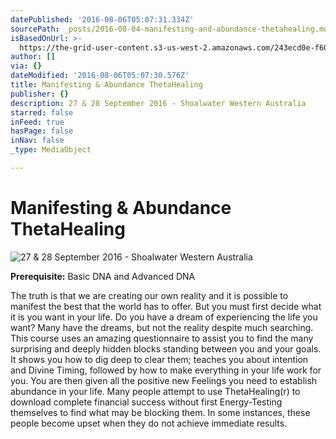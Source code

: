 ```yaml
---
datePublished: '2016-08-06T05:07:31.334Z'
sourcePath: _posts/2016-08-04-manifesting-and-abundance-thetahealing.md
isBasedOnUrl: >-
  https://the-grid-user-content.s3-us-west-2.amazonaws.com/243ecd0e-f60d-480d-a860-4cc8d1c544bb.jpg
author: []
via: {}
dateModified: '2016-08-06T05:07:30.576Z'
title: Manifesting & Abundance ThetaHealing
publisher: {}
description: 27 & 28 September 2016 - Shoalwater Western Australia
starred: false
inFeed: true
hasPage: false
inNav: false
_type: MediaObject

---
```

# Manifesting & Abundance ThetaHealing
![27 & 28 September 2016 - Shoalwater Western Australia](https://the-grid-user-content.s3-us-west-2.amazonaws.com/aa5d0cff-bbb3-4597-a8e2-90c0a09fb4c2.jpg)

**Prerequisite:** Basic DNA and Advanced DNA

The truth is that we are creating our own reality and it is possible to manifest the best that the world has to offer. But you must first decide what it is you want in your life. Do you have a dream of experiencing the life you want? Many have the dreams, but not the reality despite much searching. This course uses an amazing questionnaire to assist you to find the many surprising and deeply hidden blocks standing between you and your goals. It shows you how to dig deep to clear them; teaches you about intention and Divine Timing, followed by how to make everything in your life work for you. You are then given all the positive new Feelings you need to establish abundance in your life. Many people attempt to use ThetaHealing(r) to download complete financial success without first Energy-Testing themselves to find what may be blocking them. In some instances, these people become upset when they do not achieve immediate results.